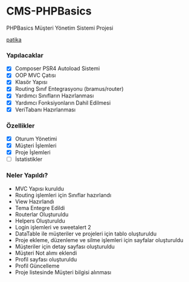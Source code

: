 # CMS-PHPBasics
PHPBasics Müşteri Yönetim Sistemi Projesi

[patika](https://academy.patika.dev/tr/courses/php-temel/routing-işlemleri)

### Yapılacaklar

- [x] Composer PSR4 Autoload Sistemi
- [x] OOP MVC Çatısı
- [x] Klasör Yapısı
- [x] Routing Sınıf Entegrasyonu (bramus/router)
- [x] Yardımcı Sınıfların Hazırlanması
- [x] Yardımcı Fonksiyonların Dahil Edilmesi
- [x] VeriTabanı Hazırlanması

### Özellikler
- [x] Oturum Yönetimi
- [x] Müşteri İşlemleri
- [x] Proje İşlemleri
- [ ] İstatistikler

### Neler Yapıldı?

- MVC Yapısı kuruldu
- Routing işlemleri için Sınıflar hazırlandı
- View Hazırlandı
- Tema Entegre Edildi
- Routerlar Oluşturuldu
- Helpers Oluşturuldu
- Login işlemleri ve sweetalert 2
- DataTable ile müşteriler ve projeleri için tablo oluşturuldu
- Proje ekleme, düzenleme ve silme işlemleri için sayfalar oluşturuldu
- Müşteriler için detay sayfası oluşturuldu
- Müşteri Not alımı eklendi
- Profil sayfası oluşturuldu
- Profil Güncelleme
- Proje listesinde Müşteri bilgisi alınması